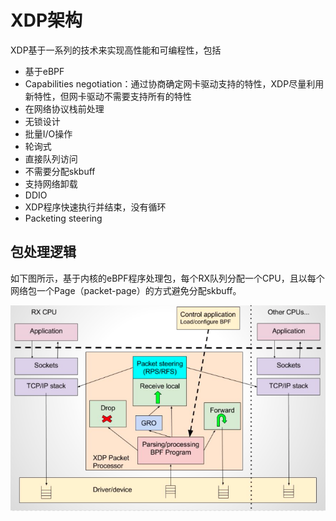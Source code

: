# XDP架构

XDP基于一系列的技术来实现高性能和可编程性，包括

- 基于eBPF
- Capabilities negotiation：通过协商确定网卡驱动支持的特性，XDP尽量利用新特性，但网卡驱动不需要支持所有的特性
- 在网络协议栈前处理
- 无锁设计
- 批量I/O操作
- 轮询式
- 直接队列访问
- 不需要分配skbuff
- 支持网络卸载
- DDIO
- XDP程序快速执行并结束，没有循环
- Packeting steering

## 包处理逻辑

如下图所示，基于内核的eBPF程序处理包，每个RX队列分配一个CPU，且以每个网络包一个Page（packet-page）的方式避免分配skbuff。

![](packet-processor.png)